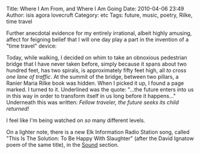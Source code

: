 Title: Where I Am From, and Where I Am Going
Date: 2010-04-06 23:49
Author: isis agora lovecruft
Category: etc
Tags: future, music, poetry, Rilke, time travel

Further anecdotal evidence for my entirely irrational, albeit highly amusing,
affect for feigning belief that I will one day play a part in the invention of
a "time travel" device:

Today, while walking, I decided on whim to take an obnoxious pedestrian
bridge that I have never taken before, simply because it spans about two
hundred feet, has two spirals, is approximately fifty feet high, all *to
cross one lane of traffic*. At the summit of the bridge, between two
pillars, a Ranier Maria Rilke book was hidden. When I picked it up, I
found a page marked. I turned to it. Underlined was the quote: "...the
future enters into us in this way in order to transform itself in us
long before it happens..." Underneath this was written: *Fellow
traveler, the future seeks its child returned!*

I feel like I'm being watched on *so* many different levels.

On a lighter note, there is a new Elk Information Radio Station song,
called "This Is The Solution: To Be Happy With Slaughter" (after the
David Ignatow poem of the same title), in the [Sound][] section.

  [Sound]: http://www.patternsinthevoid.net/blog/music/
